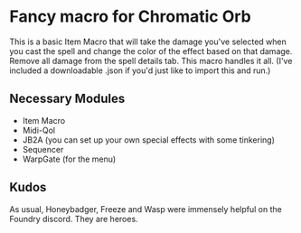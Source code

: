 # Fancy macro for Chromatic Orb

This is a basic Item Macro that will take the damage you've selected when you cast the spell and change the color of the effect based on that damage. Remove all damage from the spell details tab. This macro handles it all. (I've included a downloadable .json if you'd just like to import this and run.)

## Necessary Modules

- Item Macro
- Midi-Qol
- JB2A (you can set up your own special effects with some tinkering)
- Sequencer
- WarpGate (for the menu)

## Kudos

As usual, Honeybadger, Freeze and Wasp were immensely helpful on the Foundry discord. They are heroes.
